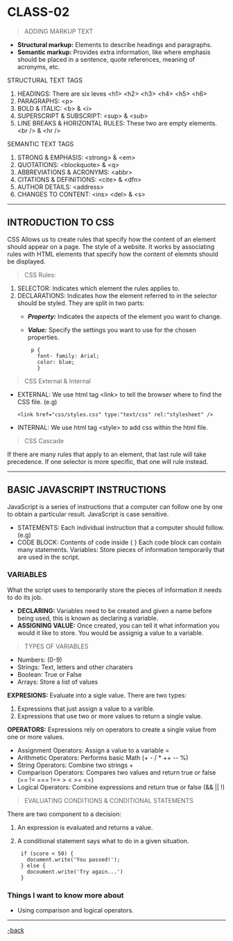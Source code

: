 # CLASS-02

>ADDING MARKUP TEXT

* **Structural markup:** Elements to describe headings and paragraphs.
* **Semantic markup:** Provides extra information, like where emphasis should be placed in a sentence, quote references, meaning of acronyms, etc.

STRUCTURAL TEXT TAGS

1. HEADINGS: There are six leves \<h1> \<h2> \<h3> \<h4> \<h5> \<h6>
2. PARAGRAPHS: \<p>
3. BOLD & ITALIC: \<b> & \<i>
4. SUPERSCRIPT & SUBSCRIPT: \<sup> & \<sub>
5. LINE BREAKS & HORIZONTAL RULES: These two are empty elements. \<br /> & \<hr />

SEMANTIC TEXT TAGS

1. STRONG & EMPHASIS: \<strong> & \<em>
2. QUOTATIONS: \<blockquote> & \<q>
3. ABBREVIATIONS & ACRONYMS: \<abbr>
4. CITATIONS & DEFINITIONS: \<cite> & \<dfn>
5. AUTHOR DETAILS: \<address>
6. CHANGES TO CONTENT: \<ins> \<del> & \<s>

---

## INTRODUCTION TO CSS

CSS Allows us to create rules that specify how the content of an element should appear on a page. The style of a website. It works by associating rules with HTML elements that specify how the content of elemnts should be displayed.

>CSS Rules:

1. SELECTOR: Indicates which element the rules applies to.
2. DECLARATIONS: Indicates how the element referred to in the selector should be styled. They are split in two parts:
   * ***Property:*** Indicates the aspects of the element you want to change.
   * ***Value:*** Specify the settings you want to use for the chosen properties.

          p {
            font- family: Arial;
            color: blue;
            }

> CSS External & Internal

* EXTERNAL: We use html tag \<link> to tell the browser where to find the CSS file. (e.g)

      <link href="css/styles.css" type:"text/css" rel:"stylesheet" />

* INTERNAL: We use html tag \<style> to add css within the html file.

> CSS Cascade

If there are many rules that apply to an element, that last rule will take precedence. If one selector is more specific, that one will rule instead.

---

## BASIC JAVASCRIPT INSTRUCTIONS

JavaScript is a series of instructions that a computer can follow one by one to obtain a particular result. JavaScript is case sensitive.

* STATEMENTS: Each individual instruction that a computer should follow. (e.g)
* CODE BLOCK: Contents of code inside { } Each code block can contain many statements.
Variables: Store pieces of information temporarily that are used in the script.

### VARIABLES

What the script uses to temporarily store the pieces of information it needs to do its job.

* **DECLARING:** Variables need to be created and given a name before being used, this is known as declaring a variable.
* **ASSIGNING VALUE:** Once created, you can tell it what information you would it like to store. You would be assignig a value to a variable.

>TYPES OF VARIABLES

* Numbers: (0-9)
* Strings: Text, letters and other charaters
* Boolean: True or False
* Arrays: Store a list of values

**EXPRESIONS:** Evaluate into a sigle value. There are two types:

1. Expressions that just assign a value to a varible.
2. Expressions that use two or more values to return a single value.

**OPERATORS:** Expressions rely on operators to create a single value from one or more values.

* Assignment Operators: Assign a value to a variable =
* Arithmetic Operators: Performs basic Math (+ - / * ++ -- %)
* String Operators: Combine two strings +
* Comparison Operators: Compares two values and return true or false (== != === !== > < >= <=)
* Logical Operators: Combine expressions and return true or false (&& || !)

>EVALUATING CONDITIONS & CONDITIONAL STATEMENTS

There are two component to a decision:

1. An expression is evaluated and returns a value.
2. A conditional statement says what to do in a given situation.

        if (score < 50) {
          document.write('You passed!');
        } else {
          docoument.write('Try again...')
        }

### Things I want to know more about

* Using comparison and logical operators.

---

[-back](https://alexriverau.github.io/reading-notes/)